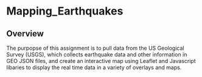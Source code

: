 # Mapping_Earthquakes

## Overview

The purpopse of this assignment is to pull data from the US Geological Survey (USGS), which collects earthquake data and other information in GEO JSON files, and create an interactive map using Leaflet and Javascript libaries to display the real time data in a variety of overlays and maps.
